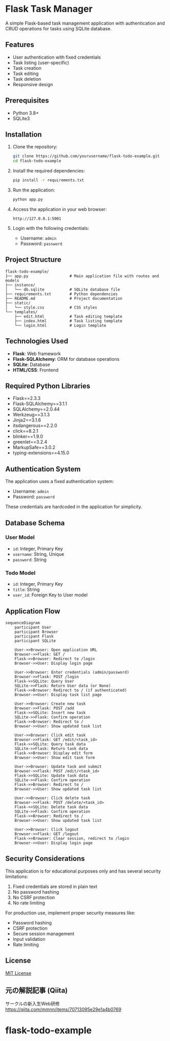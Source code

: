 # Flask Task Manager

A simple Flask-based task management application with authentication and CRUD operations for tasks using SQLite database.

## Features

- User authentication with fixed credentials
- Task listing (user-specific)
- Task creation
- Task editing
- Task deletion
- Responsive design

## Prerequisites

- Python 3.8+
- SQLite3

## Installation

1. Clone the repository:
   ```bash
   git clone https://github.com/yourusername/flask-todo-example.git
   cd flask-todo-example
   ```

2. Install the required dependencies:
   ```bash
   pip install -r requirements.txt
   ```

3. Run the application:
   ```bash
   python app.py
   ```

4. Access the application in your web browser:
   ```
   http://127.0.0.1:5001
   ```

5. Login with the following credentials:
   - Username: `admin`
   - Password: `password`

## Project Structure

```
flask-todo-example/
├── app.py                  # Main application file with routes and models
├── instance/
│   └── db.sqlite           # SQLite database file
├── requirements.txt        # Python dependencies
├── README.md               # Project documentation
├── static/
│   └── style.css           # CSS styles
└── templates/
    ├── edit.html           # Task editing template
    ├── index.html          # Task listing template
    └── login.html          # Login template
```

## Technologies Used

- **Flask**: Web framework
- **Flask-SQLAlchemy**: ORM for database operations
- **SQLite**: Database
- **HTML/CSS**: Frontend

## Required Python Libraries

- Flask==2.3.3
- Flask-SQLAlchemy==3.1.1
- SQLAlchemy==2.0.44
- Werkzeug==3.1.3
- Jinja2==3.1.6
- itsdangerous==2.2.0
- click==8.2.1
- blinker==1.9.0
- greenlet==3.2.4
- MarkupSafe==3.0.2
- typing-extensions==4.15.0

## Authentication System

The application uses a fixed authentication system:
- Username: `admin`
- Password: `password`

These credentials are hardcoded in the application for simplicity.

## Database Schema

### User Model
- `id`: Integer, Primary Key
- `username`: String, Unique
- `password`: String

### Todo Model
- `id`: Integer, Primary Key
- `title`: String
- `user_id`: Foreign Key to User model

## Application Flow

```mermaid
sequenceDiagram
    participant User
    participant Browser
    participant Flask
    participant SQLite

    User->>Browser: Open application URL
    Browser->>Flask: GET /
    Flask->>Browser: Redirect to /login
    Browser->>User: Display login page

    User->>Browser: Enter credentials (admin/password)
    Browser->>Flask: POST /login
    Flask->>SQLite: Query User
    SQLite->>Flask: Return User data (or None)
    Flask->>Browser: Redirect to / (if authenticated)
    Browser->>User: Display task list page

    User->>Browser: Create new task
    Browser->>Flask: POST /add
    Flask->>SQLite: Insert new task
    SQLite->>Flask: Confirm operation
    Flask->>Browser: Redirect to /
    Browser->>User: Show updated task list

    User->>Browser: Click edit task
    Browser->>Flask: GET /edit/<task_id>
    Flask->>SQLite: Query task data
    SQLite->>Flask: Return task data
    Flask->>Browser: Display edit form
    Browser->>User: Show edit task form

    User->>Browser: Update task and submit
    Browser->>Flask: POST /edit/<task_id>
    Flask->>SQLite: Update task data
    SQLite->>Flask: Confirm operation
    Flask->>Browser: Redirect to /
    Browser->>User: Show updated task list

    User->>Browser: Click delete task
    Browser->>Flask: POST /delete/<task_id>
    Flask->>SQLite: Delete task data
    SQLite->>Flask: Confirm operation
    Flask->>Browser: Redirect to /
    Browser->>User: Show updated task list

    User->>Browser: Click logout
    Browser->>Flask: GET /logout
    Flask->>Browser: Clear session, redirect to /login
    Browser->>User: Display login page
```

## Security Considerations

This application is for educational purposes only and has several security limitations:

1. Fixed credentials are stored in plain text
2. No password hashing
3. No CSRF protection
4. No rate limiting

For production use, implement proper security measures like:
- Password hashing
- CSRF protection
- Secure session management
- Input validation
- Rate limiting

## License

[MIT License](LICENSE)

## 元の解説記事 (Qiita)
サークルの新入生Web研修
https://qiita.com/mmnn/items/70713095e29e1a4b0769
# flask-todo-example

